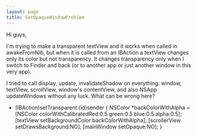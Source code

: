 ```yaml
---
layout: page
title: SetOpaqueWindowProblem
---
```




Hi guys,

I'm trying to make a transparent textView and it works when called in     awakeFromNib, but when it is called from an IBAction a textView changes only its color but not transparency. It changes transparency only when I switch to Finder and back (or to another app or just another window in this very app).

I tried to call     display,     update,     invalidateShadow on everything: window, textView, scrollView, window's contentView, and also     NSApp updateWindows without any luck. What can be wrong here?

    
- (IBAction)setTransparent:(id)sender
{
	NSColor *backColorWithAlpha = [NSColor colorWithCalibratedRed:0.5
		green:0.5
	       blue:0.5
		alpha:0.5];
	[textView setBackgroundColor:backColorWithAlpha];
	[scrollerView setDrawsBackground:NO];
	[mainWindow setOpaque:NO];
}

